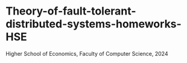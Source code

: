 # Theory-of-fault-tolerant-distributed-systems-homeworks-HSE
Higher School of Economics, Faculty of Computer Science, 2024
